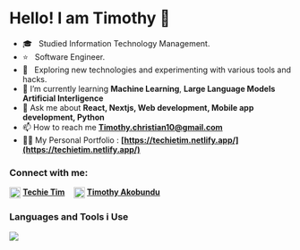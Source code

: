 

<!--
**timothy2462/timothy2462** is a ✨ _special_ ✨ repository because its `README.md` (this file) appears on your GitHub profile.

Here are some ideas to get you started:

- 🔭 I’m currently working on ...
- 🌱 I’m currently learning ...
- 👯 I’m looking to collaborate on ...
- 🤔 I’m looking for help with ...
- 💬 Ask me about ...
- 📫 How to reach me: ...
- 😄 Pronouns: ...
- ⚡ Fun fact: ...
-->

# Hello!  I am Timothy  👋

- 🎓 &nbsp; Studied Information Technology Management.
- ⭐ &nbsp; Software Engineer.
- 🤔 &nbsp; Exploring new technologies and experimenting with various tools and hacks.
- 🌱 I’m currently learning **Machine Learning**, **Large Language Models** **Artificial Interligence**
- 💬 Ask me about **React, Nextjs, Web development, Mobile app development,  Python**
- 📫 How to reach me **Timothy.christian10@gmail.com**
- 👨‍💻 My Personal Portfolio : **[https://techietim.netlify.app/](https://techietim.netlify.app/)**
<!-- - 💼 I’m currently working at IQ.wiki -->

### Connect with me:
<p align="left">
<img align="center" src="https://cdn.iconscout.com/icon/free/png-256/twitter-44-125621.png" alt="Techie tim" height="20" width="20" />&nbsp<a href="https://x.com/Timostickz04" target="blank"><b>Techie Tim</b></a> &nbsp&nbsp
<img align="center" src="https://cdn.iconscout.com/icon/free/png-256/linkedin-162-498418.png" alt="modupe-akanni" height="20" width="20" />&nbsp<a href="https://www.linkedin.com/in/timothy-akobundu-73b1b3241/" target="blank"><b>Timothy Akobundu</b></a>
</p>

### Languages and Tools i Use

![](https://skillicons.dev/icons?i=react,nextjs,redux,js,ts,figma,html,css,tailwind,mongodb,postgres,py,wordpress,nodejs,vscode,netlify,vercel,heroku,express,graphql,github,git,firebase,discord,prisma,linux,supabase,npm,docker,githubactions)
